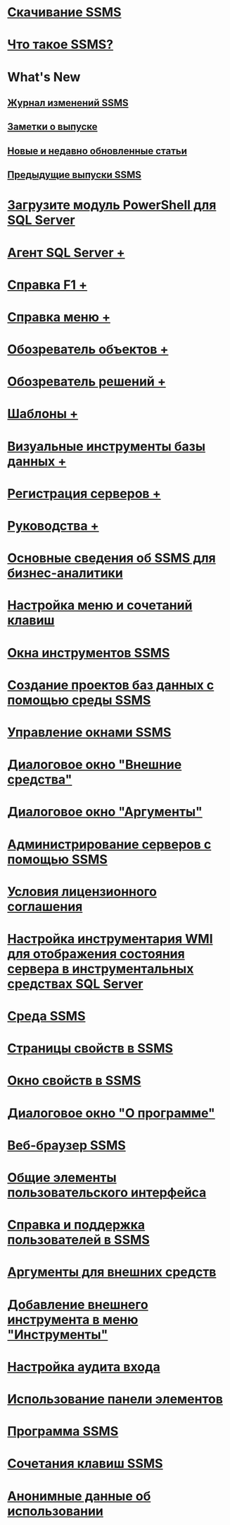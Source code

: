 # [Скачивание SSMS](download-sql-server-management-studio-ssms.md)
# [Что такое SSMS?](sql-server-management-studio-ssms.md)

# What's New
## [Журнал изменений SSMS](sql-server-management-studio-changelog-ssms.md)
## [Заметки о выпуске](sql-server-management-studio-release-notes.md)
## [Новые и недавно обновленные статьи](new-updated-ssms.md)
## [Предыдущие выпуски SSMS](previous-sql-server-management-studio-releases.md)

# [Загрузите модуль PowerShell для SQL Server](download-sql-server-ps-module.md)

# [Агент SQL Server +](../ssms/agent/sql-server-agent.md)
# [Справка F1 +](../ssms/f1-help/f1-help-for-server-connections-sql-server-management-studio.md)
# [Справка меню +](../ssms/menu-help/sql-server-management-studio-menu-help.md)
# [Обозреватель объектов +](../ssms/object/object-explorer.md)
# [Обозреватель решений +](../ssms/solution/solution-explorer.md)
# [Шаблоны +](../ssms/template/template-explorer.md)
# [Визуальные инструменты базы данных +](../ssms/visual-db-tools/visual-database-tools.md)
# [Регистрация серверов +](../ssms/register-servers/register-servers.md)
# [Руководства +](../ssms/tutorials/tutorial-sql-server-management-studio.md)

# [Основные сведения об SSMS для бизнес-аналитики](introduction-to-sql-server-management-studio-for-business-intelligence.md)
# [Настройка меню и сочетаний клавиш](customize-menus-and-shortcut-keys.md)
# [Окна инструментов SSMS](tool-windows-in-sql-server-management-studio.md)
# [Создание проектов баз данных с помощью среды SSMS](build-database-projects-by-using-sql-server-management-studio.md)
# [Управление окнами SSMS](understand-sql-server-management-studio-windows-management.md)
# [Диалоговое окно "Внешние средства"](external-tools-dialog-box.md)

# [Диалоговое окно "Аргументы"](arguments-dialog-box.md)
# [Администрирование серверов с помощью SSMS](administer-servers-with-sql-server-management-studio.md)
# [Условия лицензионного соглашения](sql-server-management-studio-license-terms.md)
# [Настройка инструментария WMI для отображения состояния сервера в инструментальных средствах SQL Server](configure-wmi-to-show-server-status-in-sql-server-tools.md)
# [Среда SSMS](the-sql-server-management-studio-environment.md)
# [Страницы свойств в SSMS](property-pages-in-sql-server-management-studio.md)
# [Окно свойств в SSMS](properties-window-management-studio.md)

# [Диалоговое окно "О программе"](about-dialog-box.md)
# [Веб-браузер SSMS](sql-server-management-studio-web-browser.md)
# [Общие элементы пользовательского интерфейса](general-user-interface-elements.md)

# [Справка и поддержка пользователей в SSMS](user-assistance-in-sql-server-management-studio.md)
# [Аргументы для внешних средств](use-of-sql-server-features-and-capabilities-wwi-oltp.md)
# [Добавление внешнего инструмента в меню "Инструменты"](add-an-external-tool-to-the-tools-menu-sql-server-management-studio.md)
# [Настройка аудита входа](configure-login-auditing-sql-server-management-studio.md)
# [Использование панели элементов](use-the-toolbox.md)

# [Программа SSMS](ssms-utility.md)  
# [Сочетания клавиш SSMS](sql-server-management-studio-keyboard-shortcuts.md)  
# [Анонимные данные об использовании](sql-server-management-studio-telemetry-ssms.md)
